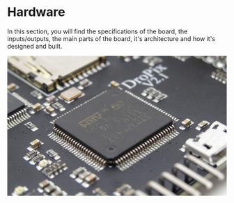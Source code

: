 # Hardware

In this section, you will find the specifications of the board, the inputs/outputs, the main parts of the board, it's architecture and how it's designed and built.

![](../.gitbook/assets/feat.jpg)

